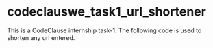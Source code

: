 # codeclauswe_task1_url_shortener
This is a CodeClause internship task-1.
The following code is used to shorten any url entered.

